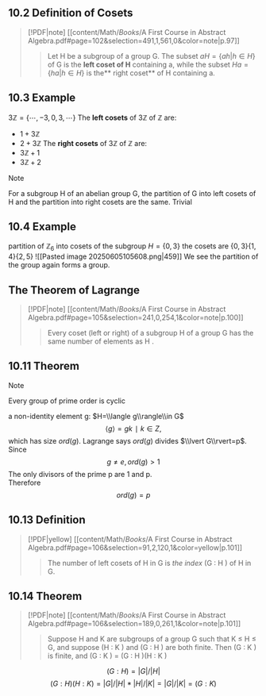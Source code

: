 ## 10.2 Definition of Cosets

> [!PDF|note] [[content/Math/_Books_/A First Course in Abstract Algebra.pdf#page=102&selection=491,1,561,0&color=note|p.97]]
> > Let H be a subgroup of a group G. The subset $a H = \{ah | h ∈ H \}$ of G is the **left coset of H** containing a, while the subset $H a = \{ha | h ∈ H \}$ is the** right coset** of H containing a.
> 
> 
## 10.3 Example
$3\mathbb Z=\{\cdots,-3,0,3,\cdots\}$
The **left cosets** of $3\mathbb Z$ of $\mathbb Z$ are:
- $1+3\mathbb Z$
- $2+3\mathbb Z$
The **right cosets** of $3\mathbb Z$ of $\mathbb Z$ are:
- $3\mathbb Z +1$
- $3\mathbb Z+2$

> [!NOTE]
> For a subgroup H of an abelian group G, the partition of G into left cosets of H and the partition into right cosets are the same. Trivial

## 10.4 Example
partition of $\mathbb Z_6$ into cosets of the subgroup $H=\{0,3\}$ 
the cosets are $\{0,3\}\{1,4\}\{2,5\}$ 
![[Pasted image 20250605105608.png|459]]
We see the partition of the group again forms a group.
## The Theorem of Lagrange
> [!PDF|note] [[content/Math/_Books_/A First Course in Abstract Algebra.pdf#page=105&selection=241,0,254,1&color=note|p.100]]
>
> > Every coset (left or right) of a subgroup H of a group G has the same number of elements as H .

## 10.11 Theorem

> [!NOTE]
> Every group of prime order is cyclic

a non-identity element g: $H=\\langle g\\rangle\\in G$
$$
⟨g⟩={ gk∣k∈Z },
$$
which has size $ord⁡(g)$.
Lagrange says $ord⁡(g)$ divides $\\lvert G\\rvert=p$.
Since$$ g≠e, ord⁡(g)>1$$The only divisors of the prime p are 1 and p.  
Therefore $$ord⁡(g)=p$$

## 10.13 Definition

> [!PDF|yellow] [[content/Math/_Books_/A First Course in Abstract Algebra.pdf#page=106&selection=91,2,120,1&color=yellow|p.101]]
>
> > The number of left cosets of H in G is *the index* (G : H ) of H in G.

## 10.14 Theorem

> [!PDF|note] [[content/Math/_Books_/A First Course in Abstract Algebra.pdf#page=106&selection=189,0,261,1&color=note|p.101]]
>
> > Suppose H and K are subgroups of a group G such that K ≤ H ≤ G, and suppose (H : K ) and (G : H ) are both finite. Then (G : K ) is finite, and (G : K ) = (G : H )(H : K )

$$
(G:H)=|G|/|H|
$$
$$
(G:H)(H:K)=|G|/|H|*|H|/|K|=|G|/|K|=(G:K)
$$